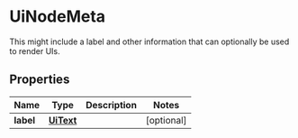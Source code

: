 

# UiNodeMeta

This might include a label and other information that can optionally be used to render UIs.

## Properties

| Name | Type | Description | Notes |
|------------ | ------------- | ------------- | -------------|
|**label** | [**UiText**](UiText.md) |  |  [optional] |



